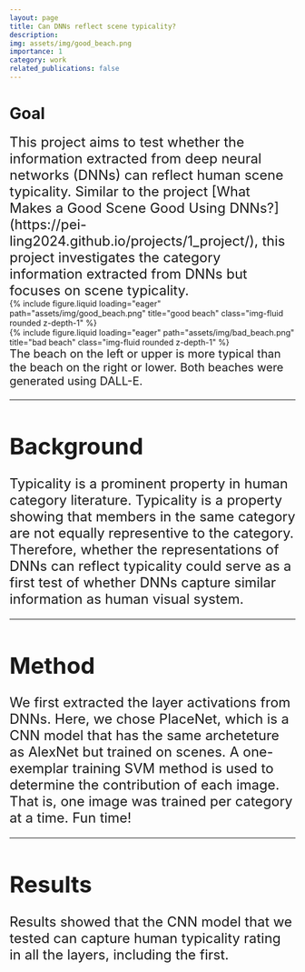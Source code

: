 ```yaml
---
layout: page
title: Can DNNs reflect scene typicality?
description:
img: assets/img/good_beach.png
importance: 1
category: work
related_publications: false
---
```


# Goal

<span style="font-size:24px">
This project aims to test whether the information extracted from deep neural networks (DNNs) can reflect human scene typicality. Similar to the project [What Makes a Good Scene Good Using DNNs?](https://pei-ling2024.github.io/projects/1_project/), this project investigates the category information extracted from DNNs but focuses on scene typicality.
</span>
<div class="row">
    <div class="col-sm mt-3 mt-md-0">
        {% include figure.liquid loading="eager" path="assets/img/good_beach.png" title="good beach" class="img-fluid rounded z-depth-1" %}
    </div>
    <div class="col-sm mt-3 mt-md-0">
        {% include figure.liquid loading="eager" path="assets/img/bad_beach.png" title="bad beach" class="img-fluid rounded z-depth-1" %}
    </div>
</div>
<span style="font-size:20px">
The beach on the left or upper is more typical than the beach on the right or lower. Both beaches were generated using DALL-E.
</div>

<hr style="height:2px;background:grey">

# Background

<span style="font-size:24px">
Typicality is a prominent property in human category literature. Typicality is a property showing that members in the same category are not equally representive to the category. Therefore, whether the representations of DNNs can reflect typicality could serve as a first test of whether DNNs capture similar information as human visual system.
</span>

<hr style="height:2px;background:grey">

# Method

<span style="font-size:24px">
We first extracted the layer activations from DNNs. Here, we chose PlaceNet, which is a CNN model that has the same archeteture as AlexNet but trained on scenes. 
A one-exemplar training SVM method is used to determine the contribution of each image. That is, one image was trained per category at a time. Fun time!
</span>

<hr style="height:2px;background:grey">

# Results

<span style="font-size:24px">
Results showed that the CNN model that we tested can capture human typicality rating in all the layers, including the first. 
</span>
